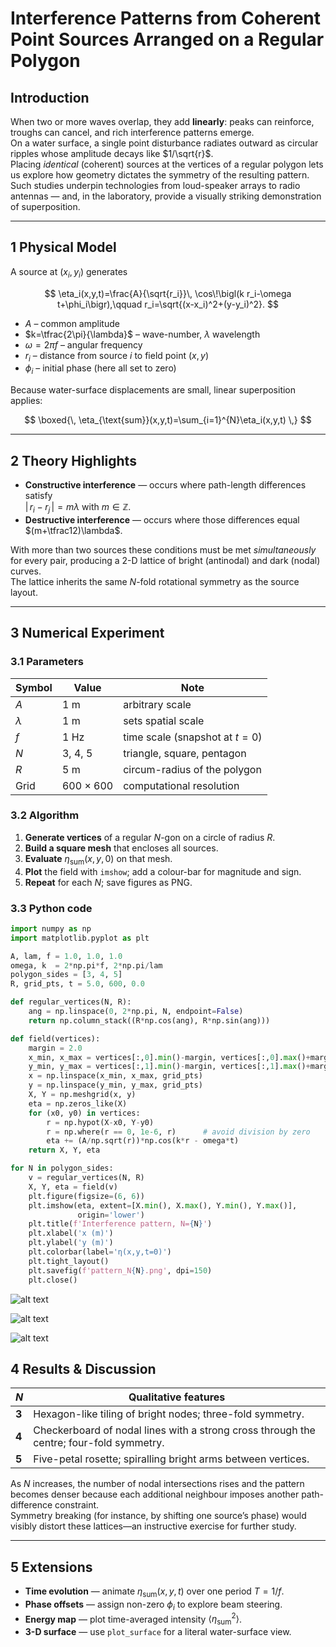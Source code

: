 # Interference Patterns from Coherent Point Sources Arranged on a Regular Polygon

## Introduction  
When two or more waves overlap, they add **linearly**: peaks can reinforce, troughs can cancel, and rich interference patterns emerge.  
On a water surface, a single point disturbance radiates outward as circular ripples whose amplitude decays like $1/\sqrt{r}$.  
Placing *identical* (coherent) sources at the vertices of a regular polygon lets us explore how geometry dictates the symmetry of the resulting pattern.  
Such studies underpin technologies from loud-speaker arrays to radio antennas — and, in the laboratory, provide a visually striking demonstration of superposition.

---

## 1  Physical Model  

A source at $(x_i,y_i)$ generates  

$$
\eta_i(x,y,t)=\frac{A}{\sqrt{r_i}}\,
              \cos\!\bigl(k r_i-\omega t+\phi_i\bigr),\qquad
r_i=\sqrt{(x-x_i)^2+(y-y_i)^2}.
$$

* $A$ – common amplitude  
* $k=\tfrac{2\pi}{\lambda}$ – wave-number, $\lambda$ wavelength  
* $\omega=2\pi f$ – angular frequency  
* $r_i$ – distance from source *i* to field point $(x,y)$  
* $\phi_i$ – initial phase (here all set to zero)

Because water-surface displacements are small, linear superposition applies:

$$
\boxed{\,
  \eta_{\text{sum}}(x,y,t)=\sum_{i=1}^{N}\eta_i(x,y,t)
\,}
$$

---

## 2  Theory Highlights  

* **Constructive interference** — occurs where path-length differences satisfy  
  $|\,r_i-r_j\,| = m\lambda$ with $m\in\mathbb Z$.  
* **Destructive interference** — occurs where those differences equal  
  $(m+\tfrac12)\lambda$.

With more than two sources these conditions must be met *simultaneously* for every pair, producing a 2-D lattice of bright (antinodal) and dark (nodal) curves.  
The lattice inherits the same $N$-fold rotational symmetry as the source layout.

---

## 3  Numerical Experiment  

### 3.1  Parameters  
| Symbol | Value | Note |
|--------|-------|------|
| $A$ | 1 m | arbitrary scale |
| $\lambda$ | 1 m | sets spatial scale |
| $f$ | 1 Hz | time scale (snapshot at $t=0$) |
| $N$ | 3, 4, 5 | triangle, square, pentagon |
| $R$ | 5 m | circum-radius of the polygon |
| Grid | 600 × 600 | computational resolution |

### 3.2  Algorithm  
1. **Generate vertices** of a regular $N$-gon on a circle of radius $R$.  
2. **Build a square mesh** that encloses all sources.  
3. **Evaluate** $\eta_{\text{sum}}(x,y,0)$ on that mesh.  
4. **Plot** the field with `imshow`; add a colour-bar for magnitude and sign.  
5. **Repeat** for each $N$; save figures as PNG.

### 3.3  Python code  

```python
import numpy as np
import matplotlib.pyplot as plt

A, lam, f = 1.0, 1.0, 1.0
omega, k  = 2*np.pi*f, 2*np.pi/lam
polygon_sides = [3, 4, 5]
R, grid_pts, t = 5.0, 600, 0.0

def regular_vertices(N, R):
    ang = np.linspace(0, 2*np.pi, N, endpoint=False)
    return np.column_stack((R*np.cos(ang), R*np.sin(ang)))

def field(vertices):
    margin = 2.0
    x_min, x_max = vertices[:,0].min()-margin, vertices[:,0].max()+margin
    y_min, y_max = vertices[:,1].min()-margin, vertices[:,1].max()+margin
    x = np.linspace(x_min, x_max, grid_pts)
    y = np.linspace(y_min, y_max, grid_pts)
    X, Y = np.meshgrid(x, y)
    eta = np.zeros_like(X)
    for (x0, y0) in vertices:
        r = np.hypot(X-x0, Y-y0)
        r = np.where(r == 0, 1e-6, r)      # avoid division by zero
        eta += (A/np.sqrt(r))*np.cos(k*r - omega*t)
    return X, Y, eta

for N in polygon_sides:
    v = regular_vertices(N, R)
    X, Y, eta = field(v)
    plt.figure(figsize=(6, 6))
    plt.imshow(eta, extent=[X.min(), X.max(), Y.min(), Y.max()],
               origin='lower')
    plt.title(f'Interference pattern, N={N}')
    plt.xlabel('x (m)')
    plt.ylabel('y (m)')
    plt.colorbar(label='η(x,y,t=0)')
    plt.tight_layout()
    plt.savefig(f'pattern_N{N}.png', dpi=150)
    plt.close()
```



![alt text](output.png)


![alt text](<output (1).png>)


![alt text](<output (2).png>)


## 4&nbsp;Results & Discussion  

| $N$ | Qualitative features |
|-----|---------------------|
| **3** | Hexagon-like tiling of bright nodes; three-fold symmetry. |
| **4** | Checkerboard of nodal lines with a strong cross through the centre; four-fold symmetry. |
| **5** | Five-petal rosette; spiralling bright arms between vertices. |

As $N$ increases, the number of nodal intersections rises and the pattern becomes denser because each additional neighbour imposes another path-difference constraint.  
Symmetry breaking (for instance, by shifting one source’s phase) would visibly distort these lattices—an instructive exercise for further study.

---

## 5&nbsp;Extensions  

* **Time evolution** — animate $\eta_{\text{sum}}(x,y,t)$ over one period $T = 1/f$.  
* **Phase offsets** — assign non-zero $\phi_i$ to explore beam steering.  
* **Energy map** — plot time-averaged intensity $\langle \eta_{\text{sum}}^{2}\rangle$.  
* **3-D surface** — use `plot_surface` for a literal water-surface view.
